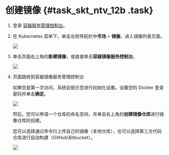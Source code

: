 # 创建镜像 {#task_skt_ntv_12b .task}

1.  登录 [容器服务管理控制台](https://cs.console.aliyun.com/)。 
2.  在 Kubernetes 菜单下，单击左侧导航栏中**市场** \> **镜像**，进入镜像列表页面。 

    ![](http://static-aliyun-doc.oss-cn-hangzhou.aliyuncs.com/assets/img/15780/154821709510921_zh-CN.png)

3.  单击页面右上角的**新建镜像**，或直接单击**容器镜像服务控制台**。 

    ![](http://static-aliyun-doc.oss-cn-hangzhou.aliyuncs.com/assets/img/15780/154821709510922_zh-CN.png)

4.  页面跳转到容器镜像服务管理控制台 

    如果您是第一次访问，系统会提示您进行初始化设置。设置您的 Docker 登录密码并单击**确定**。

    ![](http://static-aliyun-doc.oss-cn-hangzhou.aliyuncs.com/assets/img/15780/154821709510923_zh-CN.png)

    然后，您可以申请一个仓库的命名空间，并单击右上角的**创建镜像仓库**进行镜像仓库的创建。

    您可以选择通过命令行上传自己的镜像（本地仓库），也可以选择第三方代码仓库进行自动构建（GitHub\\Bitbucket）。

    ![](http://static-aliyun-doc.oss-cn-hangzhou.aliyuncs.com/assets/img/15780/154821709510924_zh-CN.png)


